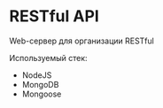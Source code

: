 # RESTful API

Web-сервер для организации RESTful

Используемый стек:
* NodeJS
* MongoDB
* Mongoose
